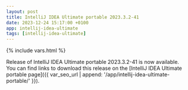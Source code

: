 ```yaml
---
layout: post
title: IntelliJ IDEA Ultimate portable 2023.3.2-41
date: 2023-12-24 15:17:00 +0100
app: intellij-idea-ultimate
tags: [intellij-idea-ultimate]
---
```

{% include vars.html %}

Release of IntelliJ IDEA Ultimate portable 2023.3.2-41 is now available.<br />
You can find links to download this release on the [IntelliJ IDEA Ultimate portable page]({{ var_seo_url | append: '/app/intellij-idea-ultimate-portable/' }}).
